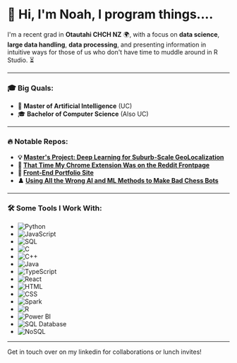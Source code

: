 # 👋 Hi, I'm Noah, I program things.... 

I'm a recent grad in **Otautahi CHCH NZ** 🌍, with a focus on **data science**, **large data handling**, **data processing**, and presenting information in intuitive ways for those of us who don't have time to muddle around in R Studio. ⏳

---

### 🎓 Big Quals:

- 🚀 **Master of Artificial Intelligence** (UC)  
- 🎓 **Bachelor of Computer Science** (Also UC)

---

### 🔥 Notable Repos:

- **💡 [Master's Project: Deep Learning for Suburb-Scale GeoLocalization](https://github.com/2of/Deep-Learning-City-Scale-GeoLocalization-Model)**  
- **🚀 [That Time My Chrome Extension Was on the Reddit Frontpage](https://github.com/2of/No-More-Marketplace-Chrome)**  
- **🎨 [Front-End Portfolio Site](https://github.com/2of/Portfolio-site)**  
- **♟️ [Using All the Wrong AI and ML Methods to Make Bad Chess Bots](Link)**  

---

### 🛠️ Some Tools I Work With:

- ![Python](https://img.shields.io/badge/Python-3.9-blue)
- ![JavaScript](https://img.shields.io/badge/JavaScript-ES6-yellow)
- ![SQL](https://img.shields.io/badge/SQL-Database-blue)
- ![C](https://img.shields.io/badge/C-language-black)
- ![C++](https://img.shields.io/badge/C%2B%2B-language-blue)
- ![Java](https://img.shields.io/badge/Java-11-orange)
- ![TypeScript](https://img.shields.io/badge/TypeScript-4.3-blue)
- ![React](https://img.shields.io/badge/React-17-blue)
- ![HTML](https://img.shields.io/badge/HTML5-white)
- ![CSS](https://img.shields.io/badge/CSS3-blue)
- ![Spark](https://img.shields.io/badge/Apache%20Spark-3.0-orange)
- ![R](https://img.shields.io/badge/R-4.0-blue)
- ![Power BI](https://img.shields.io/badge/Power%20BI-Desktop-orange)
- ![SQL Database](https://img.shields.io/badge/SQL%20Database-grey)
- ![NoSQL](https://img.shields.io/badge/NoSQL-green)


---

Get in touch over on my linkedin for collaborations or lunch invites!
